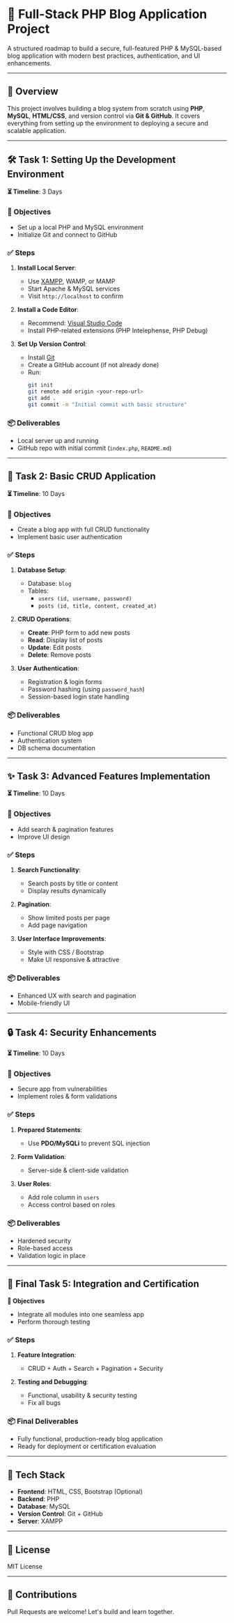 
# 📘 Full-Stack PHP Blog Application Project

A structured roadmap to build a secure, full-featured PHP & MySQL-based blog application with modern best practices, authentication, and UI enhancements.

---

## 📌 Overview

This project involves building a blog system from scratch using **PHP**, **MySQL**, **HTML/CSS**, and version control via **Git & GitHub**. It covers everything from setting up the environment to deploying a secure and scalable application.

---

## 🛠️ Task 1: Setting Up the Development Environment  
**⏳ Timeline**: 3 Days

### 🎯 Objectives
- Set up a local PHP and MySQL environment
- Initialize Git and connect to GitHub

### ✅ Steps
1. **Install Local Server**:
   - Use [XAMPP](https://www.apachefriends.org/index.html), WAMP, or MAMP
   - Start Apache & MySQL services
   - Visit `http://localhost` to confirm

2. **Install a Code Editor**:
   - Recommend: [Visual Studio Code](https://code.visualstudio.com/)
   - Install PHP-related extensions (PHP Intelephense, PHP Debug)

3. **Set Up Version Control**:
   - Install [Git](https://git-scm.com/)
   - Create a GitHub account (if not already done)
   - Run:
     ```bash
     git init
     git remote add origin <your-repo-url>
     git add .
     git commit -m "Initial commit with basic structure"
     ```

### 📦 Deliverables
- Local server up and running
- GitHub repo with initial commit (`index.php`, `README.md`)

---

## 🧱 Task 2: Basic CRUD Application  
**⏳ Timeline**: 10 Days

### 🎯 Objectives
- Create a blog app with full CRUD functionality
- Implement basic user authentication

### ✅ Steps
1. **Database Setup**:
   - Database: `blog`
   - Tables:
     - `users (id, username, password)`
     - `posts (id, title, content, created_at)`

2. **CRUD Operations**:
   - **Create**: PHP form to add new posts
   - **Read**: Display list of posts
   - **Update**: Edit posts
   - **Delete**: Remove posts

3. **User Authentication**:
   - Registration & login forms
   - Password hashing (using `password_hash`)
   - Session-based login state handling

### 📦 Deliverables
- Functional CRUD blog app
- Authentication system
- DB schema documentation

---

## ✨ Task 3: Advanced Features Implementation  
**⏳ Timeline**: 10 Days

### 🎯 Objectives
- Add search & pagination features
- Improve UI design

### ✅ Steps
1. **Search Functionality**:
   - Search posts by title or content
   - Display results dynamically

2. **Pagination**:
   - Show limited posts per page
   - Add page navigation

3. **User Interface Improvements**:
   - Style with CSS / Bootstrap
   - Make UI responsive & attractive

### 📦 Deliverables
- Enhanced UX with search and pagination
- Mobile-friendly UI

---

## 🔒 Task 4: Security Enhancements  
**⏳ Timeline**: 10 Days

### 🎯 Objectives
- Secure app from vulnerabilities
- Implement roles & form validations

### ✅ Steps
1. **Prepared Statements**:
   - Use **PDO/MySQLi** to prevent SQL injection

2. **Form Validation**:
   - Server-side & client-side validation

3. **User Roles**:
   - Add role column in `users`
   - Access control based on roles

### 📦 Deliverables
- Hardened security
- Role-based access
- Validation logic in place

---

## 🏁 Final Task 5: Integration and Certification  
**🎯 Objectives**
- Integrate all modules into one seamless app
- Perform thorough testing

### ✅ Steps
1. **Feature Integration**:
   - CRUD + Auth + Search + Pagination + Security

2. **Testing and Debugging**:
   - Functional, usability & security testing
   - Fix all bugs

### 📦 Final Deliverables
- Fully functional, production-ready blog application
- Ready for deployment or certification evaluation

---

## 🧠 Tech Stack

- **Frontend**: HTML, CSS, Bootstrap (Optional)
- **Backend**: PHP
- **Database**: MySQL
- **Version Control**: Git + GitHub
- **Server**: XAMPP

---

## 📄 License

MIT License

---

## 🤝 Contributions

Pull Requests are welcome! Let's build and learn together.


